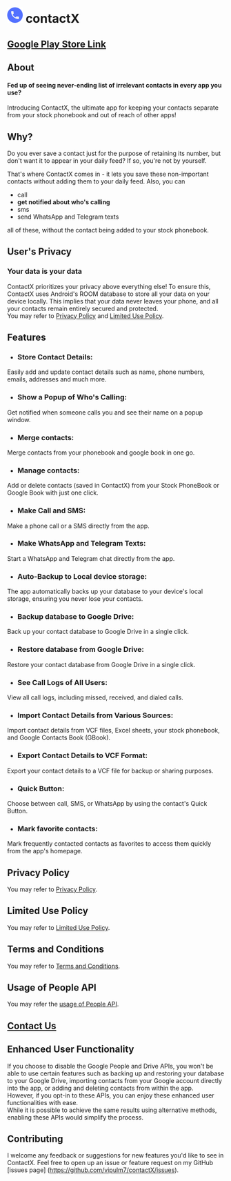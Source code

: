 # ![ContactX logo](Contact.png) contactX

## [Google Play Store Link](https://play.google.com/store/apps/details?id=com.vipulmittal.contactx)

## About
#### Fed up of seeing never-ending list of irrelevant contacts in every app you use? 
Introducing ContactX, the ultimate app for keeping your contacts separate from your stock phonebook and out of reach of other apps!

## Why?
Do you ever save a contact just for the purpose of retaining its number, but don't want it to appear in your daily feed? If so, you're not by yourself.

That's where ContactX comes in - it lets you save these non-important contacts without adding them to your daily feed. Also, you can
- call
- **get notified about who's calling**
- sms
- send WhatsApp and Telegram texts

all of these, without the contact being added to your stock phonebook.

## User's Privacy
### Your data is your data
ContactX prioritizes your privacy above everything else! To ensure this, ContactX uses Android's ROOM database to store all your data on your device locally. This implies that your data never leaves your phone, and all your contacts remain entirely secured and protected.\
You may refer to [Privacy Policy](/PrivacyPolicy.md) and [Limited Use Policy](/LimitedUsePolicy.md).

## Features

- ### Store Contact Details:
Easily add and update contact details such as name, phone numbers, emails, addresses and much more.
- ### Show a Popup of Who's Calling: 
Get notified when someone calls you and see their name on a popup window.
- ### Merge contacts:
Merge contacts from your phonebook and google book in one go.
- ### Manage contacts:
Add or delete contacts (saved in ContactX) from your Stock PhoneBook or Google Book with just one click.
- ### Make Call and SMS:
Make a phone call or a SMS directly from the app.
- ### Make WhatsApp and Telegram Texts: 
Start a WhatsApp and Telegram chat directly from the app.
- ### Auto-Backup to Local device storage:
The app automatically backs up your database to your device's local storage, ensuring you never lose your contacts.
- ### Backup database to Google Drive:
Back up your contact database to Google Drive in a single click.
- ### Restore database from Google Drive:
Restore your contact database from Google Drive in a single click.
- ### See Call Logs of All Users: 
View all call logs, including missed, received, and dialed calls.
- ### Import Contact Details from Various Sources:
Import contact details from VCF files, Excel sheets, your stock phonebook, and Google Contacts Book (GBook).
- ### Export Contact Details to VCF Format:
Export your contact details to a VCF file for backup or sharing purposes.
- ### Quick Button:
Choose between call, SMS, or WhatsApp by using the contact's Quick Button.
- ### Mark favorite contacts:
Mark frequently contacted contacts as favorites to access them quickly from the app's homepage.

## Privacy Policy
You may refer to [Privacy Policy](/PrivacyPolicy.md).

## Limited Use Policy
You may refer to [Limited Use Policy](/LimitedUsePolicy.md).

## Terms and Conditions
You may refer to [Terms and Conditions](/TermsAndConditions.md).

## Usage of People API
You may refer the [usage of People API](/PeopleAPI.md).

## [Contact Us](/ContactUs.md)


## Enhanced User Functionality
If you choose to disable the Google People and Drive APIs, you won't be able to use certain features such as backing up and restoring your database to your Google Drive, importing contacts from your Google account directly into the app, or adding and deleting contacts from within the app.\
However, if you opt-in to these APIs, you can enjoy these enhanced user functionalities with ease.\
While it is possible to achieve the same results using alternative methods, enabling these APIs would simplify the process.


## Contributing
I welcome any feedback or suggestions for new features you'd like to see in ContactX. Feel free to open up an issue or feature request on my GitHub [issues page] (https://github.com/vipulm7/contactX/issues).
